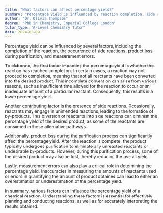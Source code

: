 ```yaml
---
title: "What factors can affect percentage yield?"
summary: "Percentage yield is influenced by reaction completion, side reactions, product loss during purification, and measurement errors, all of which can impact the final yield of a chemical reaction."
author: "Dr. Olivia Thompson"
degree: "PhD in Chemistry, Imperial College London"
tutor_type: "A-Level Chemistry Tutor"
date: 2024-05-09
---
```


Percentage yield can be influenced by several factors, including the completion of the reaction, the occurrence of side reactions, product loss during purification, and measurement errors.

To elaborate, the first factor impacting the percentage yield is whether the reaction has reached completion. In certain cases, a reaction may not proceed to completion, meaning that not all reactants have been converted into the desired product. This incomplete conversion can arise from various reasons, such as insufficient time allowed for the reaction to occur or an inadequate amount of a particular reactant. Consequently, this results in a lower percentage yield.

Another contributing factor is the presence of side reactions. Occasionally, reactants may engage in unintended reactions, leading to the formation of by-products. This diversion of reactants into side reactions can diminish the percentage yield of the desired product, as some of the reactants are consumed in these alternative pathways.

Additionally, product loss during the purification process can significantly affect the percentage yield. After the reaction is complete, the product typically undergoes purification to eliminate any unreacted reactants or undesirable by-products. However, during this purification process, some of the desired product may also be lost, thereby reducing the overall yield.

Lastly, measurement errors can also play a critical role in determining the percentage yield. Inaccuracies in measuring the amounts of reactants used or errors in quantifying the amount of product obtained can lead to either an overestimation or underestimation of the percentage yield.

In summary, various factors can influence the percentage yield of a chemical reaction. Understanding these factors is essential for effectively planning and conducting reactions, as well as for accurately interpreting the results obtained.
    